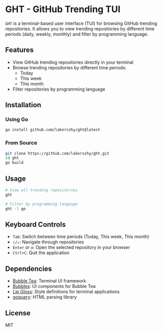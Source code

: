 # GHT - GitHub Trending TUI

`GHT` is a terminal-based user interface (TUI) for browsing GitHub trending repositories. It allows you to view trending repositories by different time periods (daily, weekly, monthly) and filter by programming language.

## Features

- View GitHub trending repositories directly in your terminal
- Browse trending repositories by different time periods:
  - Today
  - This week
  - This month
- Filter repositories by programming language

## Installation

### Using Go

```bash
go install github.com/lakerszhy/ght@latest
```

### From Source

```bash
git clone https://github.com/lakerszhy/ght.git
cd ght
go build
```

## Usage

```bash
# View all trending repositories
ght
```

```bash
# Filter by programming language
ght -l go
```

## Keyboard Controls

- `Tab`: Switch between time periods (Today, This week, This month)
- `↑/↓`: Navigate through repositories
- `Enter` or `o`: Open the selected repository in your browser
- `Ctrl+C`: Quit the application

## Dependencies

- [Bubble Tea](https://github.com/charmbracelet/bubbletea): Terminal UI framework
- [Bubbles](https://github.com/charmbracelet/bubbles): UI components for Bubble Tea
- [Lip Gloss](https://github.com/charmbracelet/lipgloss): Style definitions for terminal applications
- [goquery](https://github.com/PuerkitoBio/goquery): HTML parsing library

## License

MIT